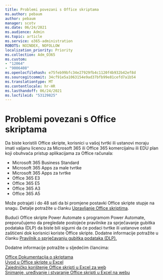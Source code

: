 ```yaml
---
title: Problemi povezani s Office skriptama
ms.author: pebaum
author: pebaum
manager: scotv
ms.date: 06/24/2021
ms.audience: Admin
ms.topic: article
ms.service: o365-administration
ROBOTS: NOINDEX, NOFOLLOW
localization_priority: Priority
ms.collection: Adm_O365
ms.custom:
- "12064"
- "9006408"
ms.openlocfilehash: e75feb99bfc34e27929fb4c1120f4b932b42ef8d
ms.sourcegitcommit: 34cf91e5a1063154e9ad37bfb99e81cefd7a1b54
ms.translationtype: MT
ms.contentlocale: hr-HR
ms.lasthandoff: 06/24/2021
ms.locfileid: "53129825"
---
```

# <a name="issues-related-to-office-scripts"></a>Problemi povezani s Office skriptama

Da biste koristili Office skripte, korisnici u vašoj tvrtki ili ustanovi moraju imati valjanu licencu za Microsoft 365 ili Office 365 komercijalnu ili EDU plan koji obuhvaća pristup aplikacijama za Office računala:

- Microsoft 365 Business Standard
- Microsoft 365 Apps za male tvrtke
- Microsoft 365 Apps za tvrtke
- Office 365 E3
- Office 365 E5
- Office 365 A3
- Office 365 A5

Može potrajati i do 48 sati da bi promjene postavki Office skripte stupje na snagu. Detalje potražite u članku [Upravljanje Office skriptima](/microsoft-365/admin/manage/manage-office-scripts-settings).

Budući Office skripte Power Automate s programom Power Automate, preporučujemo da pregledate postojeće pravilnike za sprječavanje gubitka podataka (DLP) da biste bili sigurni da će podaci tvrtke ili ustanove ostati zaštićeni dok korisnici koriste Office skripte. Dodatne informacije potražite u članku [Pravilnik o sprječavanju gubitka podataka (DLP).](/power-automate/prevent-data-loss)

Dodatne informacije potražite u sljedećim člancima:

[Office Dokumentacija o skriptama](/office/dev/scripts/)<br/>
[Uvod u Office skripte u Excel](https://support.microsoft.com/office/introduction-to-office-scripts-in-excel-9fbe283d-adb8-4f13-a75b-a81c6baf163a)<br/>
[Zajedničko korištenje Office skripti u Excel za web](https://support.microsoft.com/office/sharing-office-scripts-in-excel-for-the-web-226eddbc-3a44-4540-acfe-fccda3d1122b)<br/>
[Snimanje, uređivanje i stvaranje Office skripti u Excel na webu](/office/dev/scripts/tutorials/excel-tutorial)